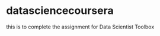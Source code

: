 datasciencecoursera
===================

this is to complete the assignment for Data Scientist Toolbox
